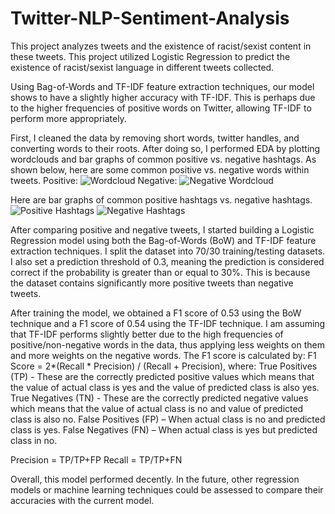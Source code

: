 # Twitter-NLP-Sentiment-Analysis

This project analyzes tweets and the existence of racist/sexist content in these tweets. This project utilized Logistic Regression to predict the existence of racist/sexist language in different tweets collected. 

Using Bag-of-Words and TF-IDF feature extraction techniques, our model shows to have a slightly higher accuracy with TF-IDF. This is perhaps due to the higher frequencies of positive words on Twitter, allowing TF-IDF to perform more appropriately. 

First, I cleaned the data by removing short words, twitter handles, and converting words to their roots. After doing so, I performed EDA by plotting wordclouds and bar graphs of common positive vs. negative hashtags. 
As shown below, here are some common positive vs. negative words within tweets. 
Positive:
![Wordcloud](https://github.com/user-attachments/assets/03eeae7b-90b3-40b6-b0d4-b2243e245995)
Negative:
![Negative Wordcloud](https://github.com/user-attachments/assets/f4ad74f5-2679-4ae7-a9b8-531d0b79e47c)

Here are bar graphs of common positive hashtags vs. negative hashtags.
![Positive Hashtags](https://github.com/user-attachments/assets/1bbbb6a1-1436-4be9-b22b-5c9cd8cddee6)
![Negative Hashtags](https://github.com/user-attachments/assets/f1b8fa2d-3c2e-4ab2-8ebb-203818420ff4)

After comparing positive and negative tweets, I started building a Logistic Regression model using both the Bag-of-Words (BoW) and TF-IDF feature extraction techniques. I split the dataset into 70/30 training/testing datasets. I also set a prediction threshold of 0.3, meaning the prediction is considered correct if the probability is greater than or equal to 30%. This is because the dataset contains significantly more positive tweets than negative tweets. 

After training the model, we obtained a F1 score of 0.53 using the BoW technique and a F1 score of 0.54 using the TF-IDF technique. I am assuming that TF-IDF performs slightly better due to the high frequencies of positive/non-negative words in the data, thus applying less weights on them and more weights on the negative words.
The F1 score is calculated by: F1 Score = 2*(Recall * Precision) / (Recall + Precision), where:
True Positives (TP) - These are the correctly predicted positive values which means that the value of actual class is yes and the value of predicted class is also yes.
True Negatives (TN) - These are the correctly predicted negative values which means that the value of actual class is no and value of predicted class is also no.
False Positives (FP) – When actual class is no and predicted class is yes.
False Negatives (FN) – When actual class is yes but predicted class in no.

Precision = TP/TP+FP
Recall = TP/TP+FN

Overall, this model performed decently. In the future, other regression models or machine learning techniques could be assessed to compare their accuracies with the current model. 

